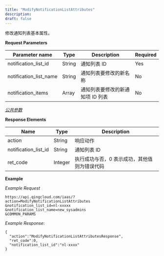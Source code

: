 ```yaml
---
title: "ModifyNotificationListAttributes"
description: 
draft: false
---
```




修改通知列表基本属性。

**Request Parameters**

| Parameter name | Type | Description | Required |
| --- | --- | --- | --- |
| notification_list_id | String | 通知列表 ID | Yes |
| notification_list_name | String | 通知列表要修改的新名称 | No |
| notification_items | Array | 通知列表要修改的新通知项 ID 列表 | No |

[_公共参数_](../../../parameters)

**Response Elements**

| Name | Type | Description |
| --- | --- | --- |
| action | String | 响应动作 |
| notification_list_id | String | 通知列表 ID |
| ret_code | Integer | 执行成功与否，0 表示成功，其他值则为错误代码 |

**Example**

_Example Request_

```
https://api.qingcloud.com/iaas/?action=ModifyNotificationListAttributes
&notification_list_id=nl-xxxxx
&notification_list_name=new_sysadmins
&COMMON_PARAMS
```

_Example Response_:

```
{
  "action":"ModifyNotificationListAttributesResponse",
  "ret_code":0,
  "notification_list_id":"nl-xxxx"
}
```
